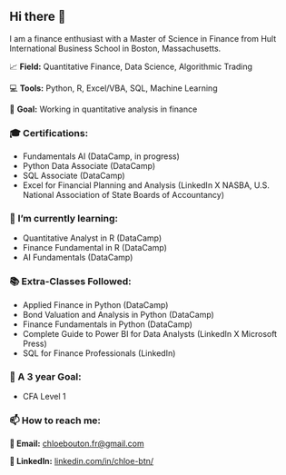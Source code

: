 ## Hi there 👋

I am a finance enthusiast with a Master of Science in Finance from Hult International Business School in Boston, Massachusetts.

📈 **Field:** Quantitative Finance, Data Science, Algorithmic Trading

💻 **Tools:** Python, R, Excel/VBA, SQL, Machine Learning

🧭 **Goal:** Working in quantitative analysis in finance


### 🎓 Certifications:

- Fundamentals AI (DataCamp, in progress)
- Python Data Associate (DataCamp)
- SQL Associate (DataCamp)
- Excel for Financial Planning and Analysis (LinkedIn X NASBA, U.S. National Association of State Boards of Accountancy)


### 🌱 I’m currently learning:

- Quantitative Analyst in R (DataCamp)
- Finance Fundamental in R (DataCamp)
- AI Fundamentals (DataCamp)


### 📚 Extra-Classes Followed:

- Applied Finance in Python (DataCamp)
- Bond Valuation and Analysis in Python (DataCamp)
- Finance Fundamentals in Python (DataCamp)
- Complete Guide to Power BI for Data Analysts (LinkedIn X Microsoft Press)
- SQL for Finance Professionals (LinkedIn)


### 🎒 A 3 year Goal:

- CFA Level 1

  
### 📫 How to reach me:

**📩 Email:** chloebouton.fr@gmail.com

**🔗 LinkedIn:** [linkedin.com/in/chloe-btn/](https://www.linkedin.com/in/chloe-btn/)



<!--
**chloebtn/chloebtn** is a ✨ _special_ ✨ repository because its `README.md` (this file) appears on your GitHub profile.

Here are some ideas to get you started:

- 🔭 I’m currently working on ...
- 🌱 I’m currently learning ...
- 👯 I’m looking to collaborate on ...
- 🤔 I’m looking for help with ...
- 💬 Ask me about ...
- 📫 How to reach me: ...
- 😄 Pronouns: ...
- ⚡ Fun fact: ...
-->
